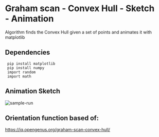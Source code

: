 # Graham scan - Convex Hull - Sketch - Animation
Algorithm finds the Convex Hull given a set of points and animates it with matplotlib

## Dependencies
     pip install matplotlib  
     pip install numpy 
     import random  
     import math  
     
## Animation Sketch  

![sample-run](https://user-images.githubusercontent.com/64340009/158293054-f3eabcc6-78f1-484f-b7db-c9faf0a1b475.gif)

## Orientation function based of:  
https://iq.opengenus.org/graham-scan-convex-hull/
